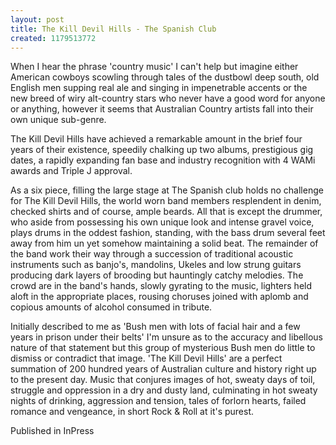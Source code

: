 ```yaml
---
layout: post
title: The Kill Devil Hills - The Spanish Club
created: 1179513772
---
```

When I hear the phrase 'country music' I can't help but imagine either American cowboys scowling through tales of the dustbowl deep south, old English men supping real ale and singing in impenetrable accents or the new breed of wiry alt-country stars who never have a good word for anyone or anything, however it seems that Australian Country artists fall into their own unique sub-genre.

The Kill Devil Hills have achieved a remarkable amount in the brief four years of their existence, speedily chalking up two albums, prestigious gig dates, a rapidly expanding fan base and industry recognition with 4 WAMi awards and Triple J approval.

As a six piece, filling the large stage at The Spanish club holds no challenge for The Kill Devil Hills, the world worn band members resplendent in denim, checked shirts and of course, ample beards. All that is except the drummer, who aside from possessing his own unique look and intense gravel voice, plays drums in the oddest fashion, standing, with the bass drum several feet away from him un yet somehow maintaining a solid beat. The remainder of the band work their way through a succession of traditional acoustic instruments such as banjo's, mandolins, Ukeles and low strung guitars producing dark layers of brooding but hauntingly catchy melodies. The crowd are in the band's hands, slowly gyrating to the music, lighters held aloft in the appropriate places, rousing choruses joined with aplomb and copious amounts of alcohol consumed in tribute.

Initially described to me as 'Bush men with lots of facial hair and a few years in prison under their belts' I'm unsure as to the accuracy and libellous nature of that statement but this group of mysterious Bush men do little to dismiss or contradict that image. 'The Kill Devil Hills' are a perfect summation of 200 hundred years of Australian culture and history right up to the present day. Music that conjures images of hot, sweaty days of toil, struggle and oppression in a dry and dusty land, culminating in hot sweaty nights of drinking, aggression and tension, tales of forlorn hearts, failed romance and vengeance, in short Rock & Roll at it's purest. 


Published in InPress
